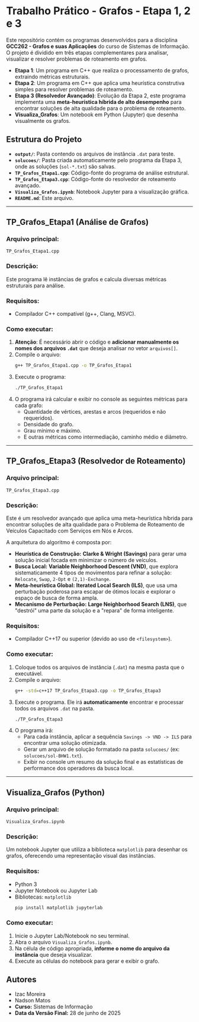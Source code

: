 # Trabalho Prático - Grafos - Etapa 1, 2 e 3

Este repositório contém os programas desenvolvidos para a disciplina **GCC262 - Grafos e suas Aplicações** do curso de Sistemas de Informação. O projeto é dividido em três etapas complementares para analisar, visualizar e resolver problemas de roteamento em grafos.

  - **Etapa 1**: Um programa em C++ que realiza o processamento de grafos, extraindo métricas estruturais.
  - **Etapa 2**: Um programa em C++ que aplica uma heurística construtiva simples para resolver problemas de roteamento.
  - **Etapa 3 (Resolvedor Avançado)**: Evolução da Etapa 2, este programa implementa uma **meta-heurística híbrida de alto desempenho** para encontrar soluções de alta qualidade para o problema de roteamento.
  - **Visualiza\_Grafos**: Um notebook em Python (Jupyter) que desenha visualmente os grafos.

## Estrutura do Projeto

  - **`output/`**: Pasta contendo os arquivos de instância `.dat` para teste.
  - **`solucoes/`**: Pasta criada automaticamente pelo programa da Etapa 3, onde as soluções (`sol-*.txt`) são salvas.
  - **`TP_Grafos_Etapa1.cpp`**: Código-fonte do programa de análise estrutural.
  - **`TP_Grafos_Etapa3.cpp`**: Código-fonte do resolvedor de roteamento avançado.
  - **`Visualiza_Grafos.ipynb`**: Notebook Jupyter para a visualização gráfica.
  - **`README.md`**: Este arquivo.

-----

## TP\_Grafos\_Etapa1 (Análise de Grafos)

### Arquivo principal:

`TP_Grafos_Etapa1.cpp`

### Descrição:

Este programa lê instâncias de grafos e calcula diversas métricas estruturais para análise.

### Requisitos:

  - Compilador C++ compatível (g++, Clang, MSVC).

### Como executar:

1.  **Atenção**: É necessário abrir o código e **adicionar manualmente os nomes dos arquivos `.dat`** que deseja analisar no vetor `arquivos[]`.
2.  Compile o arquivo:
    ```bash
    g++ TP_Grafos_Etapa1.cpp -o TP_Grafos_Etapa1
    ```
3.  Execute o programa:
    ```bash
    ./TP_Grafos_Etapa1
    ```
4.  O programa irá calcular e exibir no console as seguintes métricas para cada grafo:
      - Quantidade de vértices, arestas e arcos (requeridos e não requeridos).
      - Densidade do grafo.
      - Grau mínimo e máximo.
      - E outras métricas como intermediação, caminho médio e diâmetro.

-----

## TP\_Grafos\_Etapa3 (Resolvedor de Roteamento)

### Arquivo principal:

`TP_Grafos_Etapa3.cpp`

### Descrição:

Este é um resolvedor avançado que aplica uma meta-heurística híbrida para encontrar soluções de alta qualidade para o Problema de Roteamento de Veículos Capacitado com Serviços em Nós e Arcos.

A arquitetura do algoritmo é composta por:

  - **Heurística de Construção:** **Clarke & Wright (Savings)** para gerar uma solução inicial focada em minimizar o número de veículos.
  - **Busca Local:** **Variable Neighborhood Descent (VND)**, que explora sistematicamente 4 tipos de movimentos para refinar a solução: `Relocate`, `Swap`, `2-Opt` e `(2,1)-Exchange`.
  - **Meta-heurística Global:** **Iterated Local Search (ILS)**, que usa uma perturbação poderosa para escapar de ótimos locais e explorar o espaço de busca de forma ampla.
  - **Mecanismo de Perturbação:** **Large Neighborhood Search (LNS)**, que "destrói" uma parte da solução e a "repara" de forma inteligente.

### Requisitos:

  - Compilador C++17 ou superior (devido ao uso de `<filesystem>`).

### Como executar:

1.  Coloque todos os arquivos de instância (`.dat`) na mesma pasta que o executável.
2.  Compile o arquivo:
    ```bash
    g++ -std=c++17 TP_Grafos_Etapa3.cpp -o TP_Grafos_Etapa3
    ```
3.  Execute o programa. Ele irá **automaticamente** encontrar e processar todos os arquivos `.dat` na pasta.
    ```bash
    ./TP_Grafos_Etapa3
    ```
4.  O programa irá:
      - Para cada instância, aplicar a sequência `Savings -> VND -> ILS` para encontrar uma solução otimizada.
      - Gerar um arquivo de solução formatado na pasta `solucoes/` (ex: `solucoes/sol-BHW1.txt`).
      - Exibir no console um resumo da solução final e as estatísticas de performance dos operadores da busca local.

-----

## Visualiza\_Grafos (Python)

### Arquivo principal:

`Visualiza_Grafos.ipynb`

### Descrição:

Um notebook Jupyter que utiliza a biblioteca `matplotlib` para desenhar os grafos, oferecendo uma representação visual das instâncias.

### Requisitos:

  - Python 3
  - Jupyter Notebook ou Jupyter Lab
  - Bibliotecas: `matplotlib`
    ```bash
    pip install matplotlib jupyterlab
    ```

### Como executar:

1.  Inicie o Jupyter Lab/Notebook no seu terminal.
2.  Abra o arquivo `Visualiza_Grafos.ipynb`.
3.  Na célula de código apropriada, **informe o nome do arquivo da instância** que deseja visualizar.
4.  Execute as células do notebook para gerar e exibir o grafo.

## Autores

  - Izac Moreira
  - Nadson Matos
  - **Curso:** Sistemas de Informação
  - **Data da Versão Final:** 28 de junho de 2025